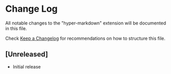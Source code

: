 # Change Log

All notable changes to the "hyper-markdown" extension will be documented in this file.

Check [Keep a Changelog](http://keepachangelog.com/) for recommendations on how to structure this file.

## [Unreleased]

- Initial release